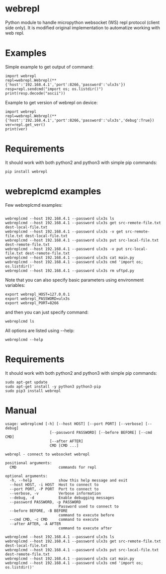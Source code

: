 webrepl
======
Python module to handle micropython websocket (WS) repl protocol (client side only). It is modified original implementation to automatize working with web repl.

Examples
========

Simple example to get output of command:
```
import webrepl
repl=webrepl.Webrepl(**{'host':'192.168.4.1','port':8266,'password':'ulx3s'})
resp=repl.sendcmd("import os; os.listdir()")
print(resp.decode("ascii"))
```

Example to get version of webrepl on device:
```
import webrepl
repl=webrepl.Webrepl(**{'host':'192.168.4.1','port':8266,'password':'ulx3s','debug':True})
ver=repl.get_ver()
print(ver)
```

Requirements
============

It should work with both python2 and python3 with simple pip commands:
```
pip install webrepl
```

webreplcmd examples
========

Few webreplcmd examples:
```

webreplcmd --host 192.168.4.1 --password ulx3s ls
webreplcmd --host 192.168.4.1 --password ulx3s get src-remote-file.txt dest-local-file.txt
webreplcmd --host 192.168.4.1 --password ulx3s -v get src-remote-file.txt dest-local-file.txt
webreplcmd --host 192.168.4.1 --password ulx3s put src-local-file.txt dest-remote-file.txt
webreplcmd --host 192.168.4.1 --password ulx3s -v put src-local-file.txt dest-remote-file.txt
webreplcmd --host 192.168.4.1 --password ulx3s cat main.py
webreplcmd --host 192.168.4.1 --password ulx3s cmd 'import os; os.listdir()'
webreplcmd --host 192.168.4.1 --password ulx3s rm uftpd.py
```

Note that you can also specify basic parameters using environment variables:
```
export webrepl_HOST=127.0.0.1
export webrepl_PASSWORD=ulx3s
export webrepl_PORT=8266
```

and then you can just specify command:
```
webreplcmd ls
```

All options are listed using --help:

```
webreplcmd --help
```

Requirements
============

It should work with both python2 and python3 with simple pip commands:
```
sudo apt-get update
sudo apt-get install -y python3 python3-pip
sudo pip3 install webrepl
```

Manual
======

```
usage: webreplcmd [-h] [--host HOST] [--port PORT] [--verbose] [--debug]
                    [--password PASSWORD] [--before BEFORE] [--cmd CMD]
                    [--after AFTER]
                    CMD [CMD ...]

webrepl - connect to websocket webrepl

positional arguments:
  CMD                   commands for repl

optional arguments:
  -h, --help            show this help message and exit
  --host HOST, -i HOST  Host to connect to
  --port PORT, -P PORT  Port to connect to
  --verbose, -v         Verbose information
  --debug, -d           Enable debugging messages
  --password PASSWORD, -p PASSWORD
                        Password used to connect to
  --before BEFORE, -B BEFORE
                        command to execute before
  --cmd CMD, -c CMD     command to execute
  --after AFTER, -A AFTER
                        command to execute after

webreplcmd --host 192.168.4.1 --password ulx3s ls
webreplcmd --host 192.168.4.1 --password ulx3s get src-remote-file.txt dest-local-file.txt
webreplcmd --host 192.168.4.1 --password ulx3s put src-local-file.txt dest-remote-file.txt
webreplcmd --host 192.168.4.1 --password ulx3s cat main.py
webreplcmd --host 192.168.4.1 --password ulx3s cmd 'import os; os.listdir()'
```
